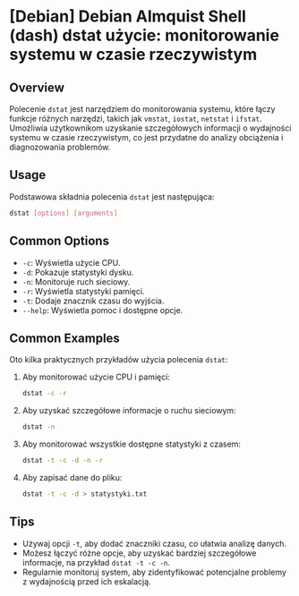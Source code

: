 # [Debian] Debian Almquist Shell (dash) dstat użycie: monitorowanie systemu w czasie rzeczywistym

## Overview
Polecenie `dstat` jest narzędziem do monitorowania systemu, które łączy funkcje różnych narzędzi, takich jak `vmstat`, `iostat`, `netstat` i `ifstat`. Umożliwia użytkownikom uzyskanie szczegółowych informacji o wydajności systemu w czasie rzeczywistym, co jest przydatne do analizy obciążenia i diagnozowania problemów.

## Usage
Podstawowa składnia polecenia `dstat` jest następująca:

```bash
dstat [options] [arguments]
```

## Common Options
- `-c`: Wyświetla użycie CPU.
- `-d`: Pokazuje statystyki dysku.
- `-n`: Monitoruje ruch sieciowy.
- `-r`: Wyświetla statystyki pamięci.
- `-t`: Dodaje znacznik czasu do wyjścia.
- `--help`: Wyświetla pomoc i dostępne opcje.

## Common Examples
Oto kilka praktycznych przykładów użycia polecenia `dstat`:

1. Aby monitorować użycie CPU i pamięci:
   ```bash
   dstat -c -r
   ```

2. Aby uzyskać szczegółowe informacje o ruchu sieciowym:
   ```bash
   dstat -n
   ```

3. Aby monitorować wszystkie dostępne statystyki z czasem:
   ```bash
   dstat -t -c -d -n -r
   ```

4. Aby zapisać dane do pliku:
   ```bash
   dstat -t -c -d > statystyki.txt
   ```

## Tips
- Używaj opcji `-t`, aby dodać znaczniki czasu, co ułatwia analizę danych.
- Możesz łączyć różne opcje, aby uzyskać bardziej szczegółowe informacje, na przykład `dstat -t -c -n`.
- Regularnie monitoruj system, aby zidentyfikować potencjalne problemy z wydajnością przed ich eskalacją.